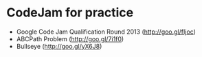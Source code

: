 # CodeJam for practice
 - Google Code Jam Qualification Round 2013 (http://goo.gl/fIjoc)
 - ABCPath Problem (http://goo.gl/7i1f0)
 - Bullseye (http://goo.gl/yX6J8)

